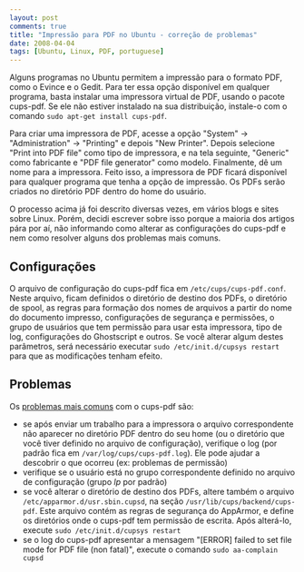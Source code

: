 ```yaml
---
layout: post
comments: true
title: "Impressão para PDF no Ubuntu - correção de problemas"
date: 2008-04-04
tags: [Ubuntu, Linux, PDF, portuguese]
---
```

Alguns programas no Ubuntu permitem a impressão para o formato PDF, como o Evince e o Gedit. Para ter essa opção disponível em qualquer programa, basta instalar uma impressora virtual de PDF, usando o pacote cups-pdf. Se ele não estiver instalado na sua distribuição, instale-o com o comando `sudo apt-get install cups-pdf`.

Para criar uma impressora de PDF, acesse a opção "System" -> "Administration" -> "Printing" e depois "New Printer". Depois selecione "Print into PDF file" como tipo de impressora, e na tela seguinte, "Generic" como fabricante e "PDF file generator" como modelo. Finalmente, dê um nome para a impressora. Feito isso, a impressora de PDF ficará disponível para qualquer programa que tenha a opção de impressão. Os PDFs serão criados no diretório PDF dentro do home do usuário.

O processo acima já foi descrito diversas vezes, em vários blogs e sites sobre Linux. Porém, decidi escrever sobre isso porque a maioria dos artigos pára por aí, não informando como alterar as configurações do cups-pdf e nem como resolver alguns dos problemas mais comuns.

Configurações
-------------

O arquivo de configuração do cups-pdf fica em `/etc/cups/cups-pdf.conf`. Neste arquivo, ficam definidos o diretório de destino dos PDFs, o diretório de spool, as regras para formação dos nomes de arquivos a partir do nome do documento impresso, configurações de segurança e permissões, o grupo de usuários que tem permissão para usar esta impressora, tipo de log, configurações do Ghostscript e outros. Se você alterar algum destes parâmetros, será necessário executar `sudo /etc/init.d/cupsys restart` para que as modificações tenham efeito.

Problemas
---------

Os [problemas mais comuns](https://bugs.launchpad.net/ubuntu/+source/cupsys/+bug/147551) com o cups-pdf são:

- se após enviar um trabalho para a impressora o arquivo correspondente não aparecer no diretório PDF dentro do seu home (ou o diretório que você tiver definido no arquivo de configuração), verifique o log (por padrão fica em `/var/log/cups/cups-pdf.log`). Ele pode ajudar a descobrir o que ocorreu (ex: problemas de permissão)
- verifique se o usuário está no grupo correspondente definido no arquivo de configuração (grupo _lp_ por padrão)
- se você alterar o diretório de destino dos PDFs, altere também o arquivo `/etc/apparmor.d/usr.sbin.cupsd`, na seção `/usr/lib/cups/backend/cups-pdf`. Este arquivo contém as regras de segurança do AppArmor, e define os diretórios onde o cups-pdf tem permissão de escrita. Após alterá-lo, execute `sudo /etc/init.d/cupsys restart`
- se o log do cups-pdf apresentar a mensagem "[ERROR] failed to set file mode for PDF file (non fatal)", execute o comando `sudo aa-complain cupsd`
